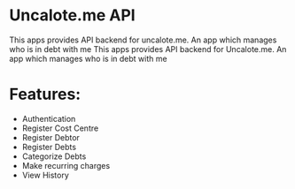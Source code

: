 # Uncalote.me API
This apps provides API backend for uncalote.me. An app which manages who is in debt with me	This apps provides API backend for Uncalote.me. An app which manages who is in debt with me
 
 # Features:
  * Authentication
  * Register Cost Centre
  * Register Debtor
  * Register Debts
  * Categorize Debts
  * Make recurring charges
  * View History
